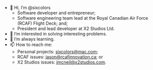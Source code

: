 - 👋 Hi, I’m @sixcolors
  - Software developer and entrepreneur;
  - Software engineering team lead at the Royal Canadian Air Force (RCAF) Flight Deck; and;
  - President and lead developer at X2 Studios Ltd.
- 👀 I’m interested in solving interesting problems.
- 🌱 I’m always learning.
- 📫 How to reach me:
  - Personal projects: sixcolors@mac.com;
  - RCAF issues: jason@rcafinnovation.ca; or
  - X2 Studios issues: jmcneil@x2studios.com.
